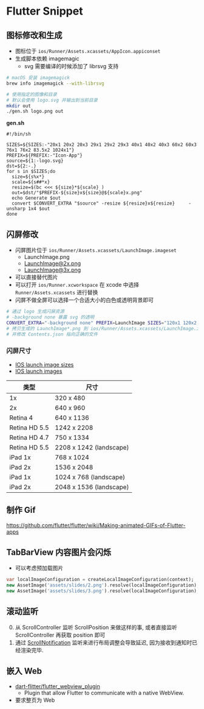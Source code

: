 # Flutter Snippet

## 图标修改和生成

* 图标位于 `ios/Runner/Assets.xcassets/AppIcon.appiconset`
* 生成脚本依赖 imagemagic
  * svg 需要编译的时候添加了 librsvg 支持

```bash
# macOS 安装 imagemagick
brew info imagemagick --with-librsvg

# 使用指定的图像和目录
# 默认会使用 logo.svg 并输出到当前目录
mkdir out
./gen.sh logo.png out
```

__gen.sh__

```shell
#!/bin/sh

SIZES=${SIZES:-"20x1 20x2 20x3 29x1 29x2 29x3 40x1 40x2 40x3 60x2 60x3 76x1 76x2 83.5x2 1024x1"}
PREFIX=${PREFIX:-"Icon-App"}
source=${1:-logo.svg}
dst=${2:-.}
for s in $SIZES;do
  size=${s%x*}
  scale=${s##*x}
  resize=$(bc <<< ${size}*${scale} )
  out=$dst/"$PREFIX-${size}x${size}@${scale}x.png"
  echo Generate $out
  convert $CONVERT_EXTRA "$source" -resize ${resize}x${resize}     -unsharp 1x4 $out
done
```

## 闪屏修改
* 闪屏图片位于 `ios/Runner/Assets.xcassets/LaunchImage.imageset`
  * LaunchImage.png
  * LaunchImage@2x.png
  * LaunchImage@3x.png
* 可以直接替代图片
* 可以打开 `ios/Runner.xcworkspace` 在 xcode 中选择 `Runner/Assets.xcassets` 进行替换
* 闪屏不做全屏可以选择一个合适大小的白色或透明背景即可

```bash
# 通过 logo 生成闪屏资源
# -background none 暴露 svg 的透明
CONVERT_EXTRA="-background none" PREFIX=LaunchImage SIZES="120x1 120x2 120x3" ./gen.sh logo2.svg out/
# 拷贝生成的 LaunchImage*.png 到 ios/Runner/Assets.xcassets/LaunchImage.imageset
# 并修改 Contents.json 指向正确的文件
```

### 闪屏尺寸
* [IOS launch image sizes](https://stackoverflow.com/questions/16832459)
* [IOS launch images](https://stackoverflow.com/a/35213674/1870054)

类型 | 尺寸
------------------|-----
1x                | 320 x 480
2x                | 640 x 960
Retina 4          | 640 x 1136
Retina HD 5.5     | 1242 x 2208
Retina HD 4.7     | 750 x 1334
Retina HD 5.5     | 2208 x 1242   (landscape)
iPad 1x           | 768 x 1024
iPad 2x           | 1536 x 2048
iPad 1x           | 1024 x 768    (landscape)
iPad 2x           | 2048 x 1536   (landscape)

## 制作 Gif

https://github.com/flutter/flutter/wiki/Making-animated-GIFs-of-Flutter-apps


## TabBarView 内容图片会闪烁

* 可以考虑预加载图片

```dart
var localImageConfiguration = createLocalImageConfiguration(context);
new AssetImage('assets/slides/2.png').resolve(localImageConfiguration);
new AssetImage('assets/slides/3.png').resolve(localImageConfiguration);
```

## 滚动监听

0. 从 ScrollController 监听 ScrollPosition 来做这样的事, 或者直接监听 ScrollController 再获取 position 即可
0. 通过 [ScrollNotification](https://docs.flutter.io/flutter/widgets/ScrollNotification-class.html) 监听来进行布局调整会导致延迟, 因为接收到通知时已经渲染完毕.

## 嵌入 Web

* [dart-flitter/flutter_webview_plugin](https://github.com/dart-flitter/flutter_webview_plugin)
  * Plugin that allow Flutter to communicate with a native WebView.
* 要求整页为 Web
